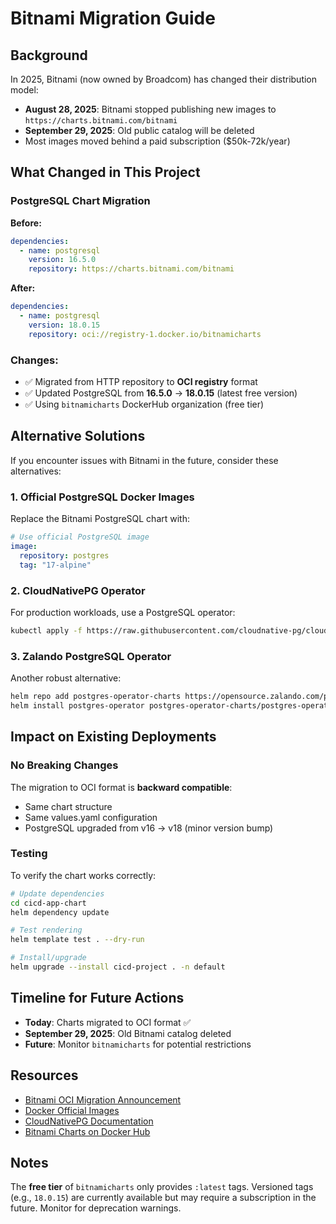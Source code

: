 # Bitnami Migration Guide

## Background

In 2025, Bitnami (now owned by Broadcom) has changed their distribution model:

- **August 28, 2025**: Bitnami stopped publishing new images to `https://charts.bitnami.com/bitnami`
- **September 29, 2025**: Old public catalog will be deleted
- Most images moved behind a paid subscription ($50k-72k/year)

## What Changed in This Project

### PostgreSQL Chart Migration

**Before:**
```yaml
dependencies:
  - name: postgresql
    version: 16.5.0
    repository: https://charts.bitnami.com/bitnami
```

**After:**
```yaml
dependencies:
  - name: postgresql
    version: 18.0.15
    repository: oci://registry-1.docker.io/bitnamicharts
```

### Changes:
- ✅ Migrated from HTTP repository to **OCI registry** format
- ✅ Updated PostgreSQL from **16.5.0** → **18.0.15** (latest free version)
- ✅ Using `bitnamicharts` DockerHub organization (free tier)

## Alternative Solutions

If you encounter issues with Bitnami in the future, consider these alternatives:

### 1. Official PostgreSQL Docker Images

Replace the Bitnami PostgreSQL chart with:
```yaml
# Use official PostgreSQL image
image:
  repository: postgres
  tag: "17-alpine"
```

### 2. CloudNativePG Operator

For production workloads, use a PostgreSQL operator:
```bash
kubectl apply -f https://raw.githubusercontent.com/cloudnative-pg/cloudnative-pg/release-1.24/releases/cnpg-1.24.0.yaml
```

### 3. Zalando PostgreSQL Operator

Another robust alternative:
```bash
helm repo add postgres-operator-charts https://opensource.zalando.com/postgres-operator/charts/postgres-operator
helm install postgres-operator postgres-operator-charts/postgres-operator
```

## Impact on Existing Deployments

### No Breaking Changes

The migration to OCI format is **backward compatible**:
- Same chart structure
- Same values.yaml configuration
- PostgreSQL upgraded from v16 → v18 (minor version bump)

### Testing

To verify the chart works correctly:

```bash
# Update dependencies
cd cicd-app-chart
helm dependency update

# Test rendering
helm template test . --dry-run

# Install/upgrade
helm upgrade --install cicd-project . -n default
```

## Timeline for Future Actions

- **Today**: Charts migrated to OCI format ✅
- **September 29, 2025**: Old Bitnami catalog deleted
- **Future**: Monitor `bitnamicharts` for potential restrictions

## Resources

- [Bitnami OCI Migration Announcement](https://github.com/bitnami/charts/issues/35164)
- [Docker Official Images](https://hub.docker.com/_/postgres)
- [CloudNativePG Documentation](https://cloudnative-pg.io/)
- [Bitnami Charts on Docker Hub](https://hub.docker.com/u/bitnamicharts)

## Notes

The **free tier** of `bitnamicharts` only provides `:latest` tags. Versioned tags (e.g., `18.0.15`) are currently available but may require a subscription in the future. Monitor for deprecation warnings.
